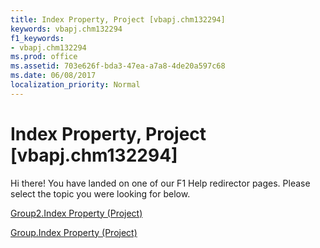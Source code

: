 ```yaml
---
title: Index Property, Project [vbapj.chm132294]
keywords: vbapj.chm132294
f1_keywords:
- vbapj.chm132294
ms.prod: office
ms.assetid: 703e626f-bda3-47ea-a7a8-4de20a597c68
ms.date: 06/08/2017
localization_priority: Normal
---
```



# Index Property, Project [vbapj.chm132294]

Hi there! You have landed on one of our F1 Help redirector pages. Please select the topic you were looking for below.

[Group2.Index Property (Project)](http://msdn.microsoft.com/library/a7d4ec3e-825b-87c8-d7bb-a61984ba7ace%28Office.15%29.aspx)

[Group.Index Property (Project)](http://msdn.microsoft.com/library/3470e8a4-46ad-7793-2dc0-43d8dcd6fc1e%28Office.15%29.aspx)


